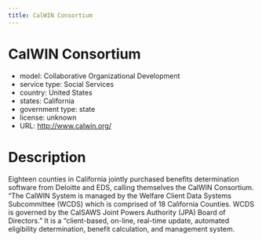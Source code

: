 ```yaml
---
title: CalWIN Consortium
---
```


# CalWIN Consortium

- model: Collaborative Organizational Development
- service type: Social Services
- country: United States
- states: California
- government type: state
- license: unknown
- URL: http://www.calwin.org/

# Description

Eighteen counties in California jointly purchased benefits determination software from Deloitte and EDS, calling themselves the CalWIN Consortium. “The CalWIN System is managed by the Welfare Client Data Systems Subcommittee (WCDS) which is comprised of 18 California Counties. WCDS is governed by the CalSAWS Joint Powers Authority (JPA) Board of Directors.” It is a “client-based, on-line, real-time update, automated eligibility determination, benefit calculation, and management system.
